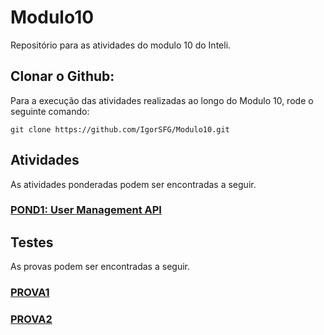 # Modulo10
Repositório para as atividades do modulo 10 do Inteli.

## Clonar o Github:
Para a execução das atividades realizadas ao longo do Modulo 10, rode o seguinte comando:
```
git clone https://github.com/IgorSFG/Modulo10.git
```

## Atividades
As atividades ponderadas podem ser encontradas a seguir.

### [POND1: User Management API](https://github.com/IgorSFG/Modulo10/tree/main/pond1)

## Testes
As provas podem ser encontradas a seguir.

### [PROVA1](https://github.com/IgorSFG/Modulo9/tree/main/test1)
### [PROVA2](https://github.com/IgorSFG/Modulo9/tree/main/test2)

